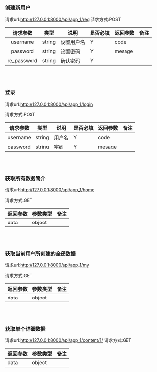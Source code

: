 
### 创建新用户
请求url:http://127.0.0.1:8000/api/app_1/reg
请求方式:POST

|  请求参数   | 类型   | 说明       | 是否必填 | 返回参数 | 备注 |
| :---------: | ------ | ---------- | -------- | -------- | ---- |
|  username   | string | 设置用户名 | Y        | code     |      |
|  password   | string | 设置密码   | Y        | mesage   |      |
| re_password | string | 确认密码   | Y        |          |      |  
  
<br>
<br>

### 登录
请求url:http://127.0.0.1:8000/api/app_1/login

请求方式:POST

| 请求参数 | 类型   | 说明   | 是否必填 | 返回参数 | 备注 |
| -------- | ------ | ------ | -------- | -------- | ---- |
| username | string | 用户名 | Y        | code     |      |
| password | string | 密码   | Y        | mesage   |      |


<br>
<br>

### 获取所有数据简介
请求url:http://127.0.0.1:8000/api/app_1/home



请求方式:GET

| 返回参数 | 参数类型 | 备注 |
| -------- | -------- | ---- |
| data     | object   |      |


<br>
<br>

### 获取当前用户所创建的全部数据
请求url:http://127.0.0.1:8000/api/app_1/my


请求方式:GET

| 返回参数 | 参数类型 | 备注 |
| -------- | -------- | ---- |
| data     | object   |      |



<br>
<br>


### 获取单个详细数据
请求url:http://127.0.0.1:8000/api/app_1/content/1/
请求方式:GET

| 返回参数 | 参数类型 | 备注 |
| -------- | -------- | ---- |
| data     | object   |      |
